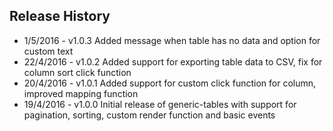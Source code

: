Release History
---------------
* 1/5/2016   - v1.0.3 Added message when table has no data and option for custom text
* 22/4/2016  - v1.0.2 Added support for exporting table data to CSV, fix for column sort click function
* 20/4/2016  - v1.0.1 Added support for custom click function for column, improved mapping function
* 19/4/2016  - v1.0.0 Initial release of generic-tables with support for pagination, sorting, custom render function and basic events
